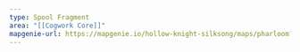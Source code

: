 ```yaml
---
type: Spool Fragment
area: "[[Cogwork Core]]"
mapgenie-url: https://mapgenie.io/hollow-knight-silksong/maps/pharloom?locationIds=478618
---
```

